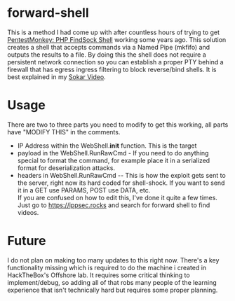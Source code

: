 # forward-shell

This is a method I had come up with after countless hours of trying to get [PentestMonkey: PHP FindSock Shell](http://pentestmonkey.net/tools/web-shells/php-findsock-shell) working some years ago.  This solution creates a shell that accepts commands via a Named Pipe (mkfifo) and outputs the results to a file.  By doing this the shell does not require a persistent network connection so you can establish a proper PTY behind a firewall that has egress ingress filtering to block reverse/bind shells.  It is best explained in my [Sokar Video](https://www.youtube.com/watch?v=k6ri-LFWEj4).

# Usage

There are two to three parts you need to modify to get this working, all parts have "MODIFY THIS" in the comments.
* IP Address within the WebShell.__init__ function.  This is the target
* payload in the WebShell.RunRawCmd - If you need to do anything special to format the command, for example place it in a serialized format for deserialization attacks.
* headers in WebShell.RunRawCmd -- This is how the exploit gets sent to the server, right now its hard coded for shell-shock. If you want to send it in a GET use PARAMS, POST use DATA, etc.  
If you are confused on how to edit this, I've done it quite a few times.  Just go to https://ippsec.rocks and search for forward shell to find videos.

# Future

I do not plan on making too many updates to this right now.  There's a key functionality missing which is required to do the machine i created in HackTheBox's Offshore lab.  It requires some critical thinking to implement/debug, so adding all of that robs many people of the learning experience that isn't technically hard but requires some proper planning.
